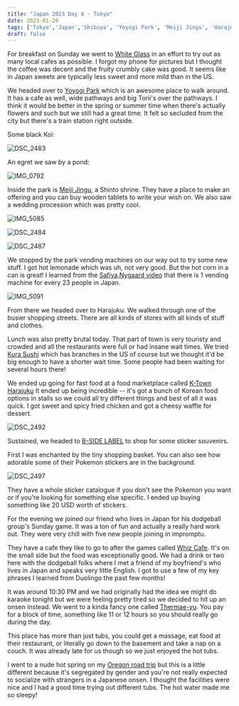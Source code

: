 ```yaml
---
title: "Japan 2023 Day 4 - Tokyo"
date: 2023-01-29
tags: ['Tokyo','Japan','Shibuya', 'Yoyogi Park', 'Meiji Jingu', 'Harajuku']
draft: false
---
```


For breakfast on Sunday we went to [White Glass](https://whiteglasscoffee.com/) in an effort to try out as many local cafes as possible. I forgot my phone for pictures but I thought the coffee was decent and the fruity crumbly cake was good. It seems like in Japan sweets are typically less sweet and more mild than in the US.

We headed over to [Yoyogi Park](https://www.japan-guide.com/e/e3034_002.html) which is an awesome place to walk around. It has a cafe as well, wide pathways and big Torii's over the pathways. I think it would be better in the spring or summer time when there's actually flowers and such but we still had a great time. It felt so secluded from the city but there's a train station right outside.

Some black Koi:

![DSC_2483](/images/DSC_2483.png)

An egret we saw by a pond:

![IMG_0792](/images/IMG_0792.png)

Inside the park is [Meiji Jingu](https://www.meijijingu.or.jp/en/), a Shinto shrine. They have a place to make an offering and you can buy wooden tablets to write your wish on. We also saw a wedding procession which was pretty cool.

![IMG_5085](/images/IMG_5085.png)

![DSC_2484](/images/DSC_2484.png)

![DSC_2487](/images/DSC_2487.png)

We stopped by the park vending machines on our way out to try some new stuff. I got hot lemonade which was uh, not very good. But the hot corn in a can is great! I learned from the [Safiya Nygaard video](https://www.youtube.com/watch?v=Fr-qagv7ig0) that there is 1 vending machine for every 23 people in Japan.

![IMG_5091](/images/IMG_5091.png)

From there we headed over to Harajuku. We walked through one of the busier shopping streets. There are all kinds of stores with all kinds of stuff and clothes.

Lunch was also pretty brutal today. That part of town is very touristy and crowded and all the restaurants were full or had insane wait times. We tried [Kura Sushi](https://www.kurasushi.co.jp/en/) which has branches in the US of course but we thought it'd be big enough to have a shorter wait time. Some people had been waiting for several hours there!

We ended up going for fast food at a food marketplace called [K-Town Harajuku](https://food-land-food-court.business.site/) It ended up being incredible -- it's got a bunch of Korean food options in stalls so we could all try different things and best of all it was quick. I got sweet and spicy fried chicken and got a cheesy waffle for dessert.

![DSC_2492](/images/DSC_2492.png)

Sustained, we headed to [B-SIDE LABEL](https://bside-label.com/) to shop for some sticker souvenirs.

First I was enchanted by the tiny shopping basket. You can also see how adorable some of their Pokemon stickers are in the background.

![DSC_2497](/images/DSC_2497.png)

They have a whole sticker catalogue if you don't see the Pokemon you want or if you're looking for something else specific. I ended up buying something like 20 USD worth of stickers.

For the evening we joined our friend who lives in Japan for his dodgeball group's Sunday game. It was a ton of fun and actually a really hard work out. They were very chill with five new people joining in impromptu.

They have a cafe they like to go to after the games called [Whiz Cafe](https://www.whizcafe.tokyo/). It's on the small side but the food was exceptionally good. We had a drink or two here with the dodgeball folks where I met a friend of my boyfriend's who lives in Japan and speaks very little English. I got to use a few of my key phrases I learned from Duolingo the past few months!

It was around 10:30 PM and we had originally had the idea we might do karaoke tonight but we were feeling pretty tired so we decided to hit up an onsen instead. We went to a kinda fancy one called [Thermae-yu](https://thermae-yu.jp/). You pay for a block of time, something like 11 or 12 hours so you should really go during the day.

This place has more than just tubs, you could get a massage, eat food at their restaurant, or literally go down to the basement and take a nap on a couch. It was already late for us though so we just enjoyed the hot tubs. 

I went to a nude hot spring on my [Oregon road trip](../../california/oregon-roadtrip-2022-day-1/) but this is a little different because it's segregated by gender and you're not really expected to socialize with strangers in a Japanese onsen. I thought the facilities were nice and I had a good time trying out different tubs. The hot water made me so sleepy! 